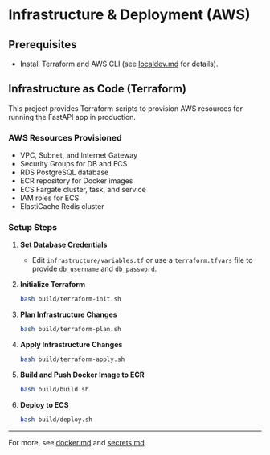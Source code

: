 # Infrastructure & Deployment (AWS)

## Prerequisites
- Install Terraform and AWS CLI (see [localdev.md](./localdev.md) for details).

## Infrastructure as Code (Terraform)

This project provides Terraform scripts to provision AWS resources for running the FastAPI app in production.

### AWS Resources Provisioned
- VPC, Subnet, and Internet Gateway
- Security Groups for DB and ECS
- RDS PostgreSQL database
- ECR repository for Docker images
- ECS Fargate cluster, task, and service
- IAM roles for ECS
- ElastiCache Redis cluster

### Setup Steps

1. **Set Database Credentials**
   - Edit `infrastructure/variables.tf` or use a `terraform.tfvars` file to provide `db_username` and `db_password`.

2. **Initialize Terraform**
   ```bash
   bash build/terraform-init.sh
   ```

3. **Plan Infrastructure Changes**
   ```bash
   bash build/terraform-plan.sh
   ```

4. **Apply Infrastructure Changes**
   ```bash
   bash build/terraform-apply.sh
   ```

5. **Build and Push Docker Image to ECR**
   ```bash
   bash build/build.sh
   ```

6. **Deploy to ECS**
   ```bash
   bash build/deploy.sh
   ```

---

For more, see [docker.md](./docker.md) and [secrets.md](./secrets.md).

